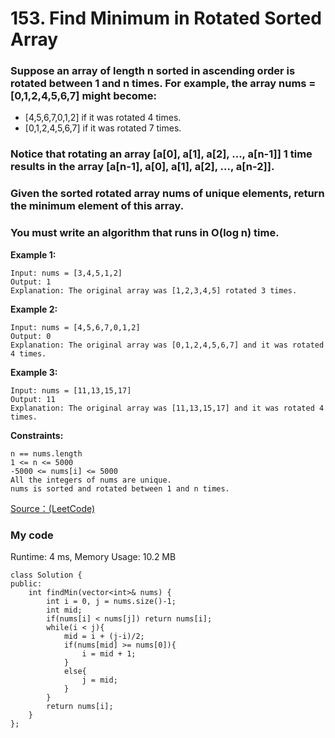 # 153. Find Minimum in Rotated Sorted Array
### Suppose an array of length n sorted in ascending order is rotated between 1 and n times. For example, the array nums = [0,1,2,4,5,6,7] might become:
* [4,5,6,7,0,1,2] if it was rotated 4 times.
* [0,1,2,4,5,6,7] if it was rotated 7 times.
### Notice that rotating an array [a[0], a[1], a[2], ..., a[n-1]] 1 time results in the array [a[n-1], a[0], a[1], a[2], ..., a[n-2]].
### Given the sorted rotated array nums of unique elements, return the minimum element of this array.
### You must write an algorithm that runs in O(log n) time.

**Example 1:**
```
Input: nums = [3,4,5,1,2]
Output: 1
Explanation: The original array was [1,2,3,4,5] rotated 3 times.
```

**Example 2:**
```
Input: nums = [4,5,6,7,0,1,2]
Output: 0
Explanation: The original array was [0,1,2,4,5,6,7] and it was rotated 4 times.
```

**Example 3:**
```
Input: nums = [11,13,15,17]
Output: 11
Explanation: The original array was [11,13,15,17] and it was rotated 4 times. 
```

**Constraints:**
```
n == nums.length
1 <= n <= 5000
-5000 <= nums[i] <= 5000
All the integers of nums are unique.
nums is sorted and rotated between 1 and n times.
```

[Source：(LeetCode)](https://leetcode.com/problems/find-minimum-in-rotated-sorted-array/)

### My code
Runtime: 4 ms, Memory Usage: 10.2 MB
```
class Solution {
public:
    int findMin(vector<int>& nums) {
        int i = 0, j = nums.size()-1;
        int mid;
        if(nums[i] < nums[j]) return nums[i];
        while(i < j){
            mid = i + (j-i)/2;
            if(nums[mid] >= nums[0]){
                i = mid + 1;
            }
            else{
                j = mid;
            }
        }
        return nums[i];
    }
};
```
